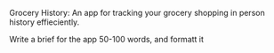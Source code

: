 Grocery History: An app for tracking your grocery shopping in person history effieciently.

Write a brief for the app 50-100 words, and formatt it
